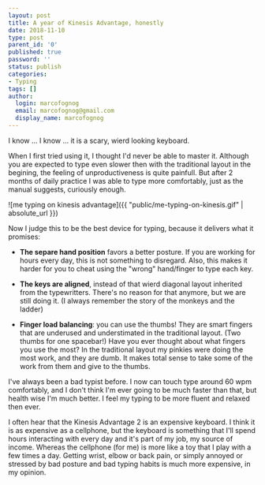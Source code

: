 ```yaml
---
layout: post
title: A year of Kinesis Advantage, honestly
date: 2018-11-10
type: post
parent_id: '0'
published: true
password: ''
status: publish
categories:
- Typing
tags: []
author:
  login: marcofognog
  email: marcofognog@gmail.com
  display_name: marcofognog
---
```


I know ... I know ... it is a scary, wierd looking keyboard.

When I first tried using it, I thought I'd never be able to master it.
Although you are expected to type even slower then with the traditional layout in the begining, the feeling of unproductiveness is quite painfull.
But after 2 months of daily practice I was able to type more comfortably, just as the manual suggests, curiously enough.

![me typing on kinesis advantage]({{ "public/me-typing-on-kinesis.gif" | absolute_url }})

Now I judge this to be the best device for typing, because it delivers what it promises:

 - **The separe hand position** favors a better posture.
 If you are working for hours every day, this is not something to disregard.
 Also, this makes it harder for you to cheat using the "wrong" hand/finger to type each key.

 - **The keys are aligned**, instead of that wierd diagonal layout inherited from the typewritters.
 There's no reason for that anymore, but we are still doing it.
 (I always remember the story of the monkeys and the ladder)

 - **Finger load balancing**: you can use the thumbs!
 They are smart fingers that are underused and understimated in the traditional layout. (Two thumbs for one spacebar!)
 Have you ever thought about what fingers you use the most? In the traditional layout my pinkies were doing the most work, and they are dumb.
 It makes total sense to take some of the work from them and give to the thumbs.

I've always been a bad typist before.
I now can touch type around 60 wpm comfortably, and I don't think I'm ever going to be much faster than that, but health wise I'm much better.
I feel my typing to be more fluent and relaxed then ever.

I often hear that the Kinesis Advantage 2 is an expensive keyboard.
I think it is as expensive as a cellphone, but the keyboard is something that I'll spend hours interacting with every day and it's part of my job, my source of income.
Whereas the cellphone (for me) is more like a toy that I play with a few times a day.
Getting wrist, elbow or back pain, or simply annoyed or stressed by bad posture and bad typing habits is much more expensive, in my opinion.
